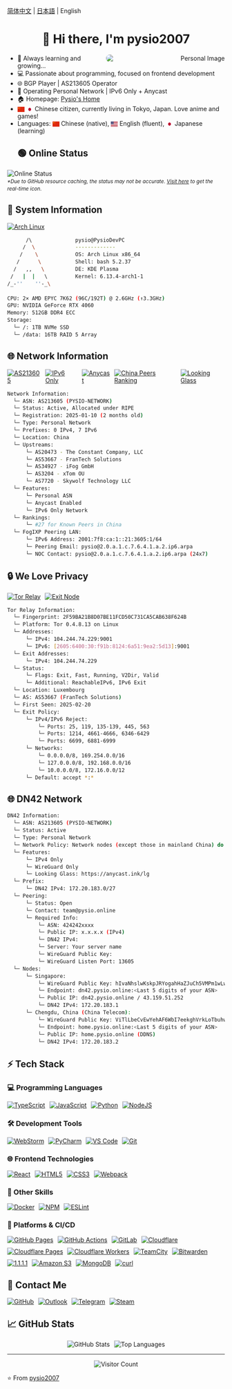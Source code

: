 [简体中文](README_ZH_CN.md) | [日本語](README_JA_JP.md) | English

<div align="center">
  <h1>👋 Hi there, I'm pysio2007</h1>
</div>

<picture align="right">
  <source media="(prefers-color-scheme: dark)" srcset="https://images-persona.pysio.online/img_4339.webp">
  <source media="(prefers-color-scheme: light)" srcset="https://images-persona.pysio.online/img_1161.webp">
  <img align="right" src="https://images-persona.pysio.online/img_1161.webp" alt="Personal Image" width="275" style="border-radius: 8px; margin-left: 20px;"/>
</picture>

- 🌱 Always learning and growing...
- 💻 Passionate about programming, focused on frontend development
- 🌐 BGP Player | AS213605 Operator
- 🔗 Operating Personal Network | IPv6 Only + Anycast
- 🏠 Homepage: [Pysio's Home](https://www.pysio.online)
- <img src="https://raw.githubusercontent.com/hampusborgos/country-flags/main/svg/cn.svg" width="16" height="12" alt="CN" style="vertical-align: middle;"> <img src="https://raw.githubusercontent.com/hampusborgos/country-flags/main/svg/jp.svg" width="16" height="12" alt="JP" style="vertical-align: middle;"> Chinese citizen, currently living in Tokyo, Japan. Love anime and games!
- Languages: <img src="https://raw.githubusercontent.com/hampusborgos/country-flags/main/svg/cn.svg" width="16" height="12" alt="CN" style="vertical-align: middle;"> Chinese (native), <img src="https://raw.githubusercontent.com/hampusborgos/country-flags/main/svg/us.svg" width="16" height="12" alt="US" style="vertical-align: middle;"> English (fluent), <img src="https://raw.githubusercontent.com/hampusborgos/country-flags/main/svg/jp.svg" width="16" height="12" alt="JP" style="vertical-align: middle;"> Japanese (learning)

<div id="toc">
  <ul align="left" style="list-style: none">
    <summary>
      <h2>
        🟢 Online Status
      </h2>
    </summary>
  </ul>
</div>

<div style="display: flex; align-items: center; gap: 10px;">
    <img src="https://blogapi.pysio.online/check/svg" alt="Online Status"/>
</div>
<small><i>*Due to GitHub resource caching, the status may not be accurate. <a href="https://blogapi.pysio.online/check/svg">Visit here</a> to get the real-time icon.</i></small>

## 🐧 System Information
<div style="display: flex; align-items: center; gap: 10px;">
    <a href="https://archlinux.org/">
        <img src="https://img.shields.io/badge/Arch%20Linux-1793D1?style=for-the-badge&logo=arch-linux&logoColor=white" alt="Arch Linux"/>
    </a>
</div>

```bash
      /\              pysio@PysioDevPC
     /  \             -------------
    /    \            OS: Arch Linux x86_64
   /      \           Shell: bash 5.2.37
  /   ,,   \          DE: KDE Plasma
 /   |  |   \         Kernel: 6.13.4-arch1-1
/_-''    ''-_\        

CPU: 2× AMD EPYC 7K62 (96C/192T) @ 2.6GHz (↑3.3GHz)
GPU: NVIDIA GeForce RTX 4060
Memory: 512GB DDR4 ECC
Storage: 
  └─ /: 1TB NVMe SSD
  └─ /data: 16TB RAID 5 Array
```

## 🌐 Network Information
<div style="display: flex; align-items: center; gap: 10px;">
    <a href="https://bgp.tools/as/213605">
        <img src="https://img.shields.io/badge/AS213605-Network-blue?style=for-the-badge&logo=data:image/svg+xml;base64,PHN2ZyB4bWxucz0iaHR0cDovL3d3dy53My5vcmcvMjAwMC9zdmciIHZpZXdCb3g9IjAgMCAyNCAyNCI+PHBhdGggZmlsbD0id2hpdGUiIGQ9Ik0xMiwyQTEwLDEwIDAgMCwxIDIyLDEyQTEwLDEwIDAgMCwxIDEyLDIyQTEwLDEwIDAgMCwxIDIsMTJBMTAsMTAgMCAwLDEgMTIsMk0xMiw0QTgsOCAwIDAsMCA0LDEyQTgsOCAwIDAsMCAxMiwyMEE4LDggMCAwLDAgMjAsMTJBOCw4IDAgMCwwIDEyLDRNMTIsNkE2LDYgMCAwLDEgMTgsMTJBNiw2IDAgMCwxIDEyLDE4QTYsNiAwIDAsMSA2LDEyQTYsNiAwIDAsMSAxMiw2TTEyLDhBNCw0IDAgMCwwIDgsMTJBNCw0IDAgMCwwIDEyLDE2QTQsNCAwIDAsMCAxNiwxMkE0LDQgMCAwLDAgMTIsOFoiLz48L3N2Zz4=" alt="AS213605"/>
    </a>
    <a href="https://bgp.tools/as/213605">
        <img src="https://img.shields.io/badge/7_IPv6-Network-green?style=for-the-badge&logo=ipfs&logoColor=white" alt="IPv6 Only"/>
    </a>
    <a href="https://bgp.tools/as/213605">
        <img src="https://img.shields.io/badge/Anycast-Enabled-purple?style=for-the-badge&logo=cloudflare&logoColor=white" alt="Anycast"/>
    </a>
    <a href="https://bgp.tools/as/213605">
        <img src="https://img.shields.io/badge/%2327-CN_Peers-orange?style=for-the-badge&logo=data:image/svg+xml;base64,PHN2ZyB4bWxucz0iaHR0cDovL3d3dy53My5vcmcvMjAwMC9zdmciIHZpZXdCb3g9IjAgMCAyNCAyNCI+PHBhdGggZmlsbD0id2hpdGUiIGQ9Ik0xMiwyQTEwLDEwIDAgMCwxIDIyLDEyQTEwLDEwIDAgMCwxIDEyLDIyQTEwLDEwIDAgMCwxIDIsMTJBMTAsMTAgMCAwLDEgMTIsMk0xMiw0QTgsOCAwIDAsMCA0LDEyQTgsOCAwIDAsMCAxMiwyMEE4LDggMCAwLDAgMjAsMTJBOCw4IDAgMCwwIDEyLDRNMTIsNkE2LDYgMCAwLDEgMTgsMTJBNiw2IDAgMCwxIDEyLDE4QTYsNiAwIDAsMSA2LDEyQTYsNiAwIDAsMSAxMiw2TTEyLDhBNCw0IDAgMCwwIDgsMTJBNCw0IDAgMCwwIDEyLDE2QTQsNCAwIDAsMCAxNiwxMkE0LDQgMCAwLDAgMTIsOFoiLz48L3N2Zz4=" alt="China Peers Ranking"/>
    </a>
    <a href="https://anycast.ink/lg">
        <img src="https://img.shields.io/badge/Looking_Glass-Status-orange?style=for-the-badge&logo=searxng&logoColor=white" alt="Looking Glass"/>
    </a>
</div>

```bash
Network Information:
  └─ ASN: AS213605 (PYSIO-NETWORK)
  └─ Status: Active, Allocated under RIPE
  └─ Registration: 2025-01-10 (2 months old)
  └─ Type: Personal Network
  └─ Prefixes: 0 IPv4, 7 IPv6
  └─ Location: China 
  └─ Upstreams:
      └─ AS20473 - The Constant Company, LLC
      └─ AS53667 - FranTech Solutions
      └─ AS34927 - iFog GmbH
      └─ AS3204 - xTom OU
      └─ AS7720 - Skywolf Technology LLC
  └─ Features:
      └─ Personal ASN
      └─ Anycast Enabled
      └─ IPv6 Only Network
  └─ Rankings:
      └─ #27 for Known Peers in China
  └─ FogIXP Peering LAN:
      └─ IPv6 Address: 2001:7f8:ca:1::21:3605:1/64
      └─ Peering Email: pysio@2.0.a.1.c.7.6.4.1.a.2.ip6.arpa
      └─ NOC Contact: pysio@2.0.a.1.c.7.6.4.1.a.2.ip6.arpa (24x7)
```

## 🔒 We Love Privacy
<div style="display: flex; align-items: center; gap: 10px;">
    <a href="https://metrics.torproject.org/rs.html#details/2F59BA21B8D07BE11FCD50C731CA5CAB638F624B">
        <img src="https://img.shields.io/badge/Tor_Relay-7D4698?style=for-the-badge&logo=torproject&logoColor=white" alt="Tor Relay"/>
    </a>
    <a href="https://metrics.torproject.org/rs.html#search/family:2F59BA21B8D07BE11FCD50C731CA5CAB638F624B">
        <img src="https://img.shields.io/badge/Exit_Node-7D4698?style=for-the-badge&logo=torproject&logoColor=white" alt="Exit Node"/>
    </a>
</div>

```bash
Tor Relay Information:
  └─ Fingerprint: 2F59BA21B8D07BE11FCD50C731CA5CAB638F624B
  └─ Platform: Tor 0.4.8.13 on Linux
  └─ Addresses:
      └─ IPv4: 104.244.74.229:9001
      └─ IPv6: [2605:6400:30:f91b:8124:6a51:9ea2:5d13]:9001
  └─ Exit Addresses:
      └─ IPv4: 104.244.74.229
  └─ Status:
      └─ Flags: Exit, Fast, Running, V2Dir, Valid
      └─ Additional: ReachableIPv6, IPv6 Exit
  └─ Location: Luxembourg
  └─ AS: AS53667 (FranTech Solutions)
  └─ First Seen: 2025-02-20
  └─ Exit Policy:
      └─ IPv4/IPv6 Reject:
          └─ Ports: 25, 119, 135-139, 445, 563
          └─ Ports: 1214, 4661-4666, 6346-6429
          └─ Ports: 6699, 6881-6999
      └─ Networks:
          └─ 0.0.0.0/8, 169.254.0.0/16
          └─ 127.0.0.0/8, 192.168.0.0/16
          └─ 10.0.0.0/8, 172.16.0.0/12
      └─ Default: accept *:*
```

## 🌐 DN42 Network
```bash
DN42 Information:
  └─ ASN: AS213605 (PYSIO-NETWORK)
  └─ Status: Active
  └─ Type: Personal Network
  └─ Network Policy: Network nodes (except those in mainland China) do not peer with servers in mainland China
  └─ Features:
      └─ IPv4 Only
      └─ WireGuard Only
      └─ Looking Glass: https://anycast.ink/lg
  └─ Prefix:
      └─ DN42 IPv4: 172.20.183.0/27
  └─ Peering:
      └─ Status: Open
      └─ Contact: team@pysio.online
      └─ Required Info:
          └─ ASN: 424242xxxx
          └─ Public IP: x.x.x.x (IPv4)
          └─ DN42 IPv4:
          └─ Server: Your server name
          └─ WireGuard Public Key:
          └─ WireGuard Listen Port: 13605
  └─ Nodes:
      └─ Singapore:
          └─ WireGuard Public Key: hIvaNhslwKskpJRYogahHaZJuCh5VMPm1wLwpvpYFkg=
          └─ Endpoint: dn42.pysio.online:<Last 5 digits of your ASN>
          └─ Public IP: dn42.pysio.online / 43.159.51.252
          └─ DN42 IPv4: 172.20.183.1
      └─ Chengdu, China (China Telecom):
          └─ WireGuard Public Key: ViTlLbeCvEwYehAF6WbI7eekghVrkLoTbuhwzk0g0C8=
          └─ Endpoint: home.pysio.online:<Last 5 digits of your ASN>
          └─ Public IP: home.pysio.online (DDNS)
          └─ DN42 IPv4: 172.20.183.2
```

## ⚡ Tech Stack

### 💻 Programming Languages
<div style="display: flex; gap: 10px;">
    <a href="https://www.typescriptlang.org/">
        <img src="https://img.shields.io/badge/TypeScript-%23007ACC.svg?style=for-the-badge&logo=typescript&logoColor=white" alt="TypeScript"/>
    </a>
    <a href="https://developer.mozilla.org/en-US/docs/Web/JavaScript">
        <img src="https://img.shields.io/badge/JavaScript-%23323330.svg?style=for-the-badge&logo=javascript&logoColor=%23F7DF1E" alt="JavaScript"/>
    </a>
    <a href="https://www.python.org/">
        <img src="https://img.shields.io/badge/Python-3670A0?style=for-the-badge&logo=python&logoColor=ffdd54" alt="Python"/>
    </a>
    <a href="https://nodejs.org/">
        <img src="https://img.shields.io/badge/Node.js-6DA55F?style=for-the-badge&logo=node.js&logoColor=white" alt="NodeJS"/>
    </a>
</div>

### 🛠️ Development Tools
<div style="display: flex; gap: 10px;">
    <a href="https://www.jetbrains.com/webstorm/">
        <img src="https://img.shields.io/badge/WebStorm-000000.svg?style=for-the-badge&logo=webstorm&logoColor=white" alt="WebStorm"/>
    </a>
    <a href="https://www.jetbrains.com/pycharm/">
        <img src="https://img.shields.io/badge/PyCharm-000000.svg?style=for-the-badge&logo=pycharm&logoColor=white" alt="PyCharm"/>
    </a>
    <a href="https://code.visualstudio.com/">
        <img src="https://img.shields.io/badge/Visual%20Studio%20Code-0078d7.svg?style=for-the-badge&logo=codeium&logoColor=white" alt="VS Code"/>
    </a>
    <a href="https://git-scm.com/">
        <img src="https://img.shields.io/badge/Git-%23F05033.svg?style=for-the-badge&logo=git&logoColor=white" alt="Git"/>
    </a>
</div>

### 🌐 Frontend Technologies
<div style="display: flex; gap: 10px;">
    <a href="https://reactjs.org/">
        <img src="https://img.shields.io/badge/React-%2320232a.svg?style=for-the-badge&logo=react&logoColor=%2361DAFB" alt="React"/>
    </a>
    <a href="https://developer.mozilla.org/en-US/docs/Web/HTML">
        <img src="https://img.shields.io/badge/HTML5-%23E34F26.svg?style=for-the-badge&logo=html5&logoColor=white" alt="HTML5"/>
    </a>
    <a href="https://developer.mozilla.org/en-US/docs/Web/CSS">
        <img src="https://img.shields.io/badge/CSS3-%231572B6.svg?style=for-the-badge&logo=css3&logoColor=white" alt="CSS3"/>
    </a>
    <a href="https://webpack.js.org/">
        <img src="https://img.shields.io/badge/Webpack-%238DD6F9.svg?style=for-the-badge&logo=webpack&logoColor=black" alt="Webpack"/>
    </a>
</div>

### 📱 Other Skills
<div style="display: flex; gap: 10px;">
    <a href="https://www.docker.com/">
        <img src="https://img.shields.io/badge/Docker-%230db7ed.svg?style=for-the-badge&logo=docker&logoColor=white" alt="Docker"/>
    </a>
    <a href="https://www.npmjs.com/">
        <img src="https://img.shields.io/badge/NPM-%23CB3837.svg?style=for-the-badge&logo=npm&logoColor=white" alt="NPM"/>
    </a>
    <a href="https://eslint.org/">
        <img src="https://img.shields.io/badge/ESLint-4B3263?style=for-the-badge&logo=eslint&logoColor=white" alt="ESLint"/>
    </a>
</div>

### 🚀 Platforms & CI/CD
<div style="display: flex; gap: 10px; flex-wrap: wrap;">
    <a href="https://pages.github.com/">
        <img src="https://img.shields.io/badge/GitHub%20Pages-%23121011.svg?style=for-the-badge&logo=github&logoColor=white" alt="GitHub Pages"/>
    </a>
    <a href="https://github.com/features/actions">
        <img src="https://img.shields.io/badge/GitHub%20Actions-%232671E5.svg?style=for-the-badge&logo=githubactions&logoColor=white" alt="GitHub Actions"/>
    </a>
    <a href="https://gitlab.com/">
        <img src="https://img.shields.io/badge/GitLab-%23181717.svg?style=for-the-badge&logo=gitlab&logoColor=white" alt="GitLab"/>
    </a>
    <a href="https://www.cloudflare.com/">
        <img src="https://img.shields.io/badge/Cloudflare-%23F38020.svg?style=for-the-badge&logo=cloudflare&logoColor=white" alt="Cloudflare"/>
    </a>
    <a href="https://pages.cloudflare.com/">
        <img src="https://img.shields.io/badge/Cloudflare%20Pages-%23F38020.svg?style=for-the-badge&logo=cloudflarepages&logoColor=white" alt="Cloudflare Pages"/>
    </a>
    <a href="https://workers.cloudflare.com/">
        <img src="https://img.shields.io/badge/Cloudflare%20Workers-%23F38020.svg?style=for-the-badge&logo=cloudflareworkers&logoColor=white" alt="Cloudflare Workers"/>
    </a>
    <a href="https://www.jetbrains.com/teamcity/">
        <img src="https://img.shields.io/badge/TeamCity-%23000000.svg?style=for-the-badge&logo=teamcity&logoColor=white" alt="TeamCity"/>
    </a>
    <a href="https://bitwarden.com/">
        <img src="https://img.shields.io/badge/Bitwarden-%23175DDC.svg?style=for-the-badge&logo=bitwarden&logoColor=white" alt="Bitwarden"/>
    </a>
    <a href="https://1.1.1.1/">
        <img src="https://img.shields.io/badge/1.1.1.1-%23F38020.svg?style=for-the-badge&logo=1dot1dot1dot1&logoColor=white" alt="1.1.1.1"/>
    </a>
    <a href="https://aws.amazon.com/s3/">
        <img src="https://img.shields.io/badge/Amazon%20S3-%23569A31.svg?style=for-the-badge&logo=amazons3&logoColor=white" alt="Amazon S3"/>
    </a>
    <a href="https://www.mongodb.com/">
        <img src="https://img.shields.io/badge/MongoDB-%2347A248.svg?style=for-the-badge&logo=mongodb&logoColor=white" alt="MongoDB"/>
    </a>
    <a href="https://curl.se/">
        <img src="https://img.shields.io/badge/curl-%23073551.svg?style=for-the-badge&logo=curl&logoColor=white" alt="curl"/>
    </a>
</div>

## 🤝 Contact Me
<div style="display: flex; gap: 10px;">
    <a href="https://github.com/pysio2007">
        <img src="https://img.shields.io/badge/GitHub-%2312100E.svg?style=for-the-badge&logo=github&logoColor=white" alt="GitHub"/>
    </a>
    <a href="mailto:pysio@2.0.a.1.c.7.6.4.1.a.2.ip6.arpa">
        <img src="https://img.shields.io/badge/Outlook-0078D4?style=for-the-badge&logo=maildotru&logoColor=white" alt="Outlook"/>
    </a>
    <a href="https://t.me/Pysio07">
        <img src="https://img.shields.io/badge/Telegram-@Pysio07-26A5E4?style=for-the-badge&logo=telegram&logoColor=white" alt="Telegram"/>
    </a>
    <a href="https://steamcommunity.com/profiles/76561198412338808/">
        <img src="https://img.shields.io/badge/Steam-000000?style=for-the-badge&logo=steam&logoColor=white" alt="Steam"/>
    </a>
</div>

## 📈 GitHub Stats
<div style="display: flex; justify-content: center; gap: 10px; flex-wrap: wrap;">
    <img src="https://github-readme-stats.vercel.app/api?username=pysio2007&show_icons=true&theme=default" alt="GitHub Stats" style="max-width: 400px;" />
    <img src="https://github-readme-stats.vercel.app/api/top-langs/?username=pysio2007&layout=compact&theme=default" alt="Top Languages" style="max-width: 300px;" />
</div>

---
<div align="center">
    <img src="https://count.getloli.com/get/@pysio2007?theme=rule34" alt="Visitor Count"/>
</div>

⭐️ From [pysio2007](https://github.com/pysio2007) 